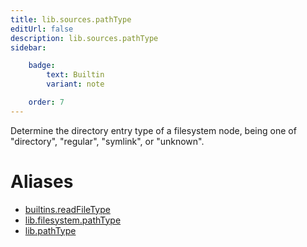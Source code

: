 ```yaml
---
title: lib.sources.pathType
editUrl: false
description: lib.sources.pathType
sidebar:

    badge:
        text: Builtin
        variant: note

    order: 7
---
```


Determine the directory entry type of a filesystem node, being
one of "directory", "regular", "symlink", or "unknown".


# Aliases

- [builtins.readFileType](/nix-doc-comments/reference/builtins/builtins-readfiletype)
- [lib.filesystem.pathType](/nix-doc-comments/reference/lib/filesystem/lib-filesystem-pathtype)
- [lib.pathType](/nix-doc-comments/reference/lib/lib-pathtype)


